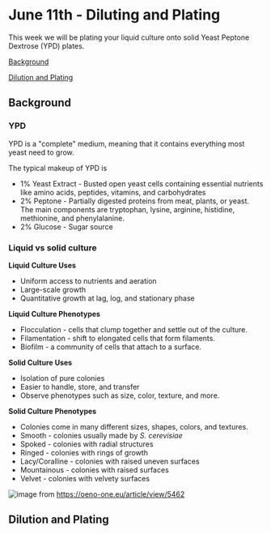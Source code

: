 # June 11th - Diluting and Plating

This week we will be plating your liquid culture onto solid Yeast Peptone Dextrose (YPD) plates. 

[Background](#background)

[Dilution and Plating](#dilution-and-plating)

## Background

### YPD

YPD is a "complete" medium, meaning that it contains everything most yeast need to grow. 

The typical makeup of YPD is
- 1% Yeast Extract - Busted open yeast cells containing essential nutrients like amino acids, peptides, vitamins, and carbohydrates
- 2% Peptone - Partially digested proteins from meat, plants, or yeast. The main components are tryptophan, lysine, arginine, histidine, methionine, and phenylalanine.
- 2% Glucose - Sugar source

### Liquid vs solid culture

**Liquid Culture Uses**
- Uniform access to nutrients and aeration
- Large-scale growth
- Quantitative growth at lag, log, and stationary phase

**Liquid Culture Phenotypes**
- Flocculation - cells that clump together and settle out of the culture.
- Filamentation - shift to elongated cells that form filaments.
- Biofilm - a community of cells that attach to a surface.

**Solid Culture Uses**
- Isolation of pure colonies
- Easier to handle, store, and transfer
- Observe phenotypes such as size, color, texture, and more.

**Solid Culture Phenotypes**
- Colonies come in many different sizes, shapes, colors, and textures.
- Smooth - colonies usually made by _S. cerevisiae_
- Spoked - colonies with radial structures
- Ringed - colonies with rings of growth
- Lacy/Coralline - colonies with raised uneven surfaces
- Mountainous - colonies with raised surfaces
- Velvet - colonies with velvety surfaces

![image](https://github.com/user-attachments/assets/76930634-cf04-4284-9064-d371dd3fc3df)
from https://oeno-one.eu/article/view/5462

## Dilution and Plating
